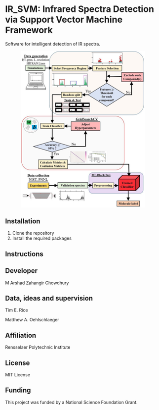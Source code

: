 

# IR_SVM: Infrared Spectra Detection via Support Vector Machine Framework

Software for intelligent detection of IR spectra. 

<p align="center">
  <img width="400" src="imgs/IR_SVM_Framework.jpg">
</p>

## Installation

1. Clone the repository
2. Install the required packages

## Instructions

## Developer

M Arshad Zahangir Chowdhury

## Data, ideas and supervision

Tim E. Rice

Matthew A. Oehlschlaeger

## Affiliation

Rensselaer Polytechnic Institute

## License
MIT License

## Funding

This project was funded by a National Science Foundation Grant.
